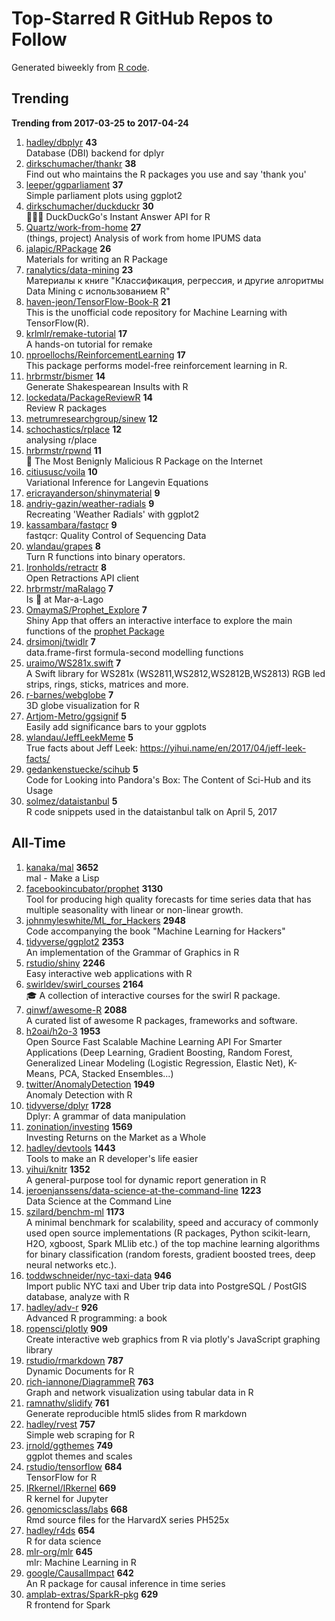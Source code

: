 # Top-Starred R GitHub Repos to Follow

Generated biweekly from [R code](https://github.com/qinwf/awesome-R/blob/master/trending_repo.R).

## Trending

**Trending from 2017-03-25 to 2017-04-24**

1. [hadley/dbplyr](https://github.com/hadley/dbplyr) **43**<br/>Database (DBI) backend for dplyr
1. [dirkschumacher/thankr](https://github.com/dirkschumacher/thankr) **38**<br/>Find out who maintains the R packages you use and say 'thank you'
1. [leeper/ggparliament](https://github.com/leeper/ggparliament) **37**<br/>Simple parliament plots using ggplot2
1. [dirkschumacher/duckduckr](https://github.com/dirkschumacher/duckduckr) **30**<br/>🦆🦆🚶 DuckDuckGo's Instant Answer API for R
1. [Quartz/work-from-home](https://github.com/Quartz/work-from-home) **27**<br/>(things, project) Analysis of work from home IPUMS data
1. [jalapic/RPackage](https://github.com/jalapic/RPackage) **26**<br/>Materials for writing an R Package
1. [ranalytics/data-mining](https://github.com/ranalytics/data-mining) **23**<br/>Материалы к книге "Классификация, регрессия, и другие алгоритмы Data Mining с использованием R"
1. [haven-jeon/TensorFlow-Book-R](https://github.com/haven-jeon/TensorFlow-Book-R) **21**<br/>This is the unofficial code repository for Machine Learning with TensorFlow(R).
1. [krlmlr/remake-tutorial](https://github.com/krlmlr/remake-tutorial) **17**<br/>A hands-on tutorial for remake
1. [nproellochs/ReinforcementLearning](https://github.com/nproellochs/ReinforcementLearning) **17**<br/>This package performs model-free reinforcement learning in R. 
1. [hrbrmstr/bismer](https://github.com/hrbrmstr/bismer) **14**<br/>Generate Shakespearean Insults with R
1. [lockedata/PackageReviewR](https://github.com/lockedata/PackageReviewR) **14**<br/>Review R packages
1. [metrumresearchgroup/sinew](https://github.com/metrumresearchgroup/sinew) **12**<br/>
1. [schochastics/rplace](https://github.com/schochastics/rplace) **12**<br/>analysing r/place
1. [hrbrmstr/rpwnd](https://github.com/hrbrmstr/rpwnd) **11**<br/>:no_good: The Most Benignly Malicious R Package on the Internet
1. [citiususc/voila](https://github.com/citiususc/voila) **10**<br/>Variational Inference for Langevin Equations
1. [ericrayanderson/shinymaterial](https://github.com/ericrayanderson/shinymaterial) **9**<br/>
1. [andriy-gazin/weather-radials](https://github.com/andriy-gazin/weather-radials) **9**<br/>Recreating 'Weather Radials' with ggplot2
1. [kassambara/fastqcr](https://github.com/kassambara/fastqcr) **9**<br/>fastqcr: Quality Control of Sequencing Data
1. [wlandau/grapes](https://github.com/wlandau/grapes) **8**<br/>Turn R functions into binary operators.
1. [Ironholds/retractr](https://github.com/Ironholds/retractr) **8**<br/>Open Retractions API client
1. [hrbrmstr/maRalago](https://github.com/hrbrmstr/maRalago) **7**<br/>Is 🍊 at Mar-a-Lago
1. [OmaymaS/Prophet_Explore](https://github.com/OmaymaS/Prophet_Explore) **7**<br/>Shiny App that offers an interactive interface to explore the main functions of the [prophet Package](https://cran.r-project.org/package=prophet)
1. [drsimonj/twidlr](https://github.com/drsimonj/twidlr) **7**<br/>data.frame-first formula-second modelling functions
1. [uraimo/WS281x.swift](https://github.com/uraimo/WS281x.swift) **7**<br/>A Swift library for WS281x (WS2811,WS2812,WS2812B,WS2813) RGB led strips, rings, sticks, matrices and more.
1. [r-barnes/webglobe](https://github.com/r-barnes/webglobe) **7**<br/>3D globe visualization for R
1. [Artjom-Metro/ggsignif](https://github.com/Artjom-Metro/ggsignif) **5**<br/>Easily add significance bars to your ggplots
1. [wlandau/JeffLeekMeme](https://github.com/wlandau/JeffLeekMeme) **5**<br/>True facts about Jeff Leek: https://yihui.name/en/2017/04/jeff-leek-facts/
1. [gedankenstuecke/scihub](https://github.com/gedankenstuecke/scihub) **5**<br/>Code for Looking into Pandora's Box: The Content of Sci-Hub and its Usage
1. [solmez/dataistanbul](https://github.com/solmez/dataistanbul) **5**<br/>R code snippets used in the dataistanbul talk on April 5, 2017


## All-Time

1. [kanaka/mal](https://github.com/kanaka/mal) **3652**<br/>mal - Make a Lisp
1. [facebookincubator/prophet](https://github.com/facebookincubator/prophet) **3130**<br/>Tool for producing high quality forecasts for time series data that has multiple seasonality with linear or non-linear growth.
1. [johnmyleswhite/ML_for_Hackers](https://github.com/johnmyleswhite/ML_for_Hackers) **2948**<br/>Code accompanying the book "Machine Learning for Hackers"
1. [tidyverse/ggplot2](https://github.com/tidyverse/ggplot2) **2353**<br/>An implementation of the Grammar of Graphics in R
1. [rstudio/shiny](https://github.com/rstudio/shiny) **2246**<br/>Easy interactive web applications with R
1. [swirldev/swirl_courses](https://github.com/swirldev/swirl_courses) **2164**<br/>:mortar_board: A collection of interactive courses for the swirl R package.
1. [qinwf/awesome-R](https://github.com/qinwf/awesome-R) **2088**<br/>A curated list of awesome R packages, frameworks and software.
1. [h2oai/h2o-3](https://github.com/h2oai/h2o-3) **1953**<br/>Open Source Fast Scalable Machine Learning API For Smarter Applications (Deep Learning, Gradient Boosting, Random Forest, Generalized Linear Modeling (Logistic Regression, Elastic Net), K-Means, PCA, Stacked Ensembles...)
1. [twitter/AnomalyDetection](https://github.com/twitter/AnomalyDetection) **1949**<br/>Anomaly Detection with R
1. [tidyverse/dplyr](https://github.com/tidyverse/dplyr) **1728**<br/>Dplyr: A grammar of data manipulation
1. [zonination/investing](https://github.com/zonination/investing) **1569**<br/>Investing Returns on the Market as a Whole
1. [hadley/devtools](https://github.com/hadley/devtools) **1443**<br/>Tools to make an R developer's life easier
1. [yihui/knitr](https://github.com/yihui/knitr) **1352**<br/>A general-purpose tool for dynamic report generation in R
1. [jeroenjanssens/data-science-at-the-command-line](https://github.com/jeroenjanssens/data-science-at-the-command-line) **1223**<br/>Data Science at the Command Line
1. [szilard/benchm-ml](https://github.com/szilard/benchm-ml) **1173**<br/>A minimal benchmark for scalability, speed and accuracy of commonly used open source implementations (R packages, Python scikit-learn, H2O, xgboost, Spark MLlib etc.) of the top machine learning algorithms for binary classification (random forests, gradient boosted trees, deep neural networks etc.).
1. [toddwschneider/nyc-taxi-data](https://github.com/toddwschneider/nyc-taxi-data) **946**<br/>Import public NYC taxi and Uber trip data into PostgreSQL / PostGIS database, analyze with R
1. [hadley/adv-r](https://github.com/hadley/adv-r) **926**<br/>Advanced R programming: a book
1. [ropensci/plotly](https://github.com/ropensci/plotly) **909**<br/>Create interactive web graphics from R via plotly's JavaScript graphing library
1. [rstudio/rmarkdown](https://github.com/rstudio/rmarkdown) **787**<br/>Dynamic Documents for R
1. [rich-iannone/DiagrammeR](https://github.com/rich-iannone/DiagrammeR) **763**<br/>Graph and network visualization using tabular data in R
1. [ramnathv/slidify](https://github.com/ramnathv/slidify) **761**<br/>Generate reproducible html5 slides from R markdown
1. [hadley/rvest](https://github.com/hadley/rvest) **757**<br/>Simple web scraping for R
1. [jrnold/ggthemes](https://github.com/jrnold/ggthemes) **749**<br/>ggplot themes and scales
1. [rstudio/tensorflow](https://github.com/rstudio/tensorflow) **684**<br/>TensorFlow for R
1. [IRkernel/IRkernel](https://github.com/IRkernel/IRkernel) **669**<br/>R kernel for Jupyter
1. [genomicsclass/labs](https://github.com/genomicsclass/labs) **668**<br/>Rmd source files for the HarvardX series PH525x
1. [hadley/r4ds](https://github.com/hadley/r4ds) **654**<br/>R for data science
1. [mlr-org/mlr](https://github.com/mlr-org/mlr) **645**<br/>mlr: Machine Learning in R 
1. [google/CausalImpact](https://github.com/google/CausalImpact) **642**<br/>An R package for causal inference in time series
1. [amplab-extras/SparkR-pkg](https://github.com/amplab-extras/SparkR-pkg) **629**<br/>R frontend for Spark


